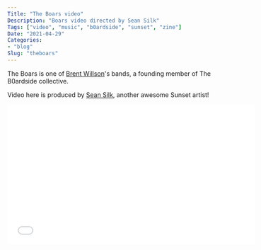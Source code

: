 ```yaml
---
Title: "The Boars video"
Description: "Boars video directed by Sean Silk"
Tags: ["video", "music", "b0ardside", "sunset", "zine"]
Date: "2021-04-29"
Categories:
- "blog"
Slug: "theboars"
---
```


The Boars is one of <a href="http://brentwillson.com/">Brent Willson</a>'s bands, a founding member of The B0ardside collective.

Video here is produced by <a href="https://www.instagram.com/5m4n51lk/">Sean Silk</a>, another awesome Sunset artist!

<div class="video-container">
<iframe width="560" height="315" src="//www.youtube.com/embed/7pcECPtSrvU" frameborder="0" allowfullscreen></iframe>
</div>
